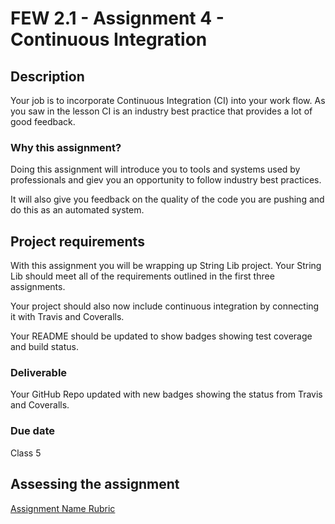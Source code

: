 # FEW 2.1 - Assignment 4 - Continuous Integration

## Description 

Your job is to incorporate Continuous Integration (CI) into your work flow. As you saw in the lesson CI is an industry best practice that provides a lot of good feedback. 

### Why this assignment?

Doing this assignment will introduce you to tools and systems used by professionals and giev you an opportunity to follow industry best practices. 

It will also give you feedback on the quality of the code you are pushing and do this as an automated system. 

## Project requirements

With this assignment you will be wrapping up String Lib project. Your String Lib should meet all of the requirements outlined in the first three assignments. 

Your project should also now include continuous integration by connecting it with Travis and Coveralls. 

Your README should be updated to show badges showing test coverage and build status. 

### Deliverable

Your GitHub Repo updated with new badges showing the status from Travis and Coveralls.  

### Due date

Class 5

## Assessing the assignment

[Assignment Name Rubric](./assignment-4-string-lib-ci-rubric.md)




